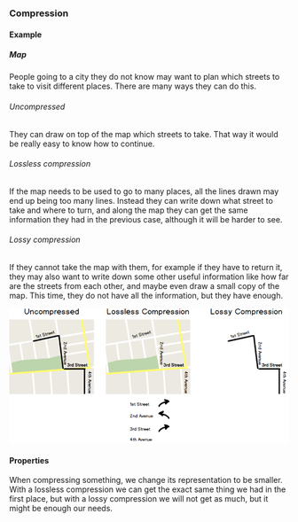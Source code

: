 ### Compression

#### Example

##### Map

People going to a city they do not know may want to plan which streets to
take to visit different places. There are many ways they can do this.

###### Uncompressed

They can draw on top of the map which streets to take. That way it would be
really easy to know how to continue.

###### Lossless compression

If the map needs to be used to go to many places, all the lines drawn may end
up being too many lines. Instead they can write down what street to take and
where to turn, and along the map they can get the same information they had in
the previous case, although it will be harder to see.

###### Lossy compression

If they cannot take the map with them, for example if they have to return it,
they may also want to write down some other useful information like how far are
the streets from each other, and maybe even draw a small copy of the map.
This time, they do not have all the information, but they have enough.

![](01-04-compression.map.png)

#### Properties

When compressing something, we change its representation to be smaller. With
a lossless compression we can get the exact same thing we had in the first
place, but with a lossy compression we will not get as much, but it might be
enough our needs.
